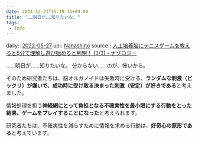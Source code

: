 ```yaml
---
date: 2024-12-21T15:19:35+09:00
title: "……明日が……知りたいな。"
tags:
 - Info
---
```


daily:: [2022-05-27](Daily_Note/2022-05-27.md)
up:: [Nanashino](../Bar/Novel/Nacaria/Nanashino.md)
source:: [人工培養脳にテニスゲームを教えると5分で理解し遊び始めると判明！ (3/3) - ナゾロジー](https://nazology.net/archives/102025/3)

……明日が……知りたいな。
分からない……のが、怖いから。


そのため研究者たちは、脳オルガノイドは失敗時に受ける、**ランダムな刺激（ビックリ）が嫌いで、成功時に受け取る決まった刺激（安定）が好きである**と考えました。

情報処理を担う**神経網にとって負担となる不確実性を最小限にする行動をとった結果、ゲームをプレイすることになった**と考えられます。

研究者たちは、不確実性を減らすために情報を求める行動は、**好奇心の原形である**と考えています。
